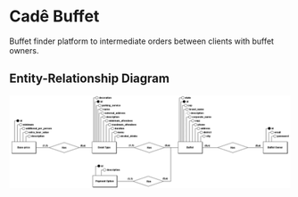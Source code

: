 # Cadê Buffet

Buffet finder platform to intermediate orders between clients with buffet owners.

## Entity-Relationship Diagram

![Entity-relationship diagram](app/assets/images/entity_relationship_diagram.png)
